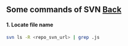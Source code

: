 ## Some commands of SVN [Back](./qa.md)

#### 1. Locate file name

```bash
svn ls -R <repo_svn_url> | grep .js
```
